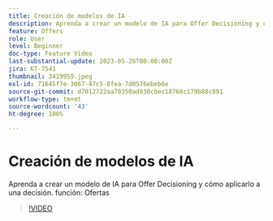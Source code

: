 ```yaml
---
title: Creación de modelos de IA
description: Aprenda a crear un modelo de IA para Offer Decisioning y cómo aplicarlo a una decisión.
feature: Offers
role: User
level: Beginner
doc-type: Feature Video
last-substantial-update: 2023-05-26T00:00:00Z
jira: KT-7541
thumbnail: 3419959.jpeg
exl-id: 71645f7e-3067-47c5-8fea-7d0576ebeb6e
source-git-commit: d7012722aa70350ad830cbec18768c179b88c891
workflow-type: tm+mt
source-wordcount: '43'
ht-degree: 100%

---
```


# Creación de modelos de IA

Aprenda a crear un modelo de IA para Offer Decisioning y cómo aplicarlo a una decisión.
función: Ofertas

>[!VIDEO](https://video.tv.adobe.com/v/3419959/?learn=on)
